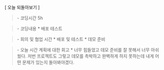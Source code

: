 [ 오늘 되돌아보기 ]

> \- 코딩시간
> 5h

> \- 코딩내용
> \* 배포 테스트

> \- 회의 및 협업 시간
> \* 배포 및 테스트
> \* 데모 준비

> \- 오늘 시간 계획에 대한 회고
> \* 너무 힘들었고 데모 준비를 잘 못해서 너무 아쉬웠다. 저번 프로젝트도 그렇고 데모를 촉박하고 완벽하게 하지 못하는데 내게 어떤 문제가 있는지 돌아봐야겠다.
